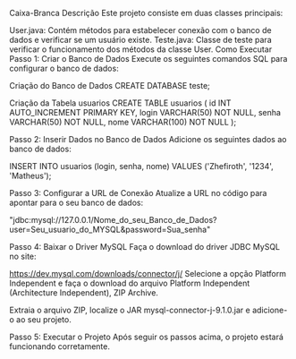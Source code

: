 Caixa-Branca
Descrição
Este projeto consiste em duas classes principais:

User.java: Contém métodos para estabelecer conexão com o banco de dados e verificar se um usuário existe.
Teste.java: Classe de teste para verificar o funcionamento dos métodos da classe User.
Como Executar
Passo 1: Criar o Banco de Dados
Execute os seguintes comandos SQL para configurar o banco de dados:

Criação do Banco de Dados
CREATE DATABASE teste;
    
Criação da Tabela usuarios
CREATE TABLE usuarios (
    id INT AUTO_INCREMENT PRIMARY KEY,
    login VARCHAR(50) NOT NULL,
    senha VARCHAR(50) NOT NULL,
    nome VARCHAR(100) NOT NULL
);
    
Passo 2: Inserir Dados no Banco de Dados
Adicione os seguintes dados ao banco de dados:

INSERT INTO usuarios (login, senha, nome) VALUES ('Zhefiroth', '1234', 'Matheus');
    
Passo 3: Configurar a URL de Conexão
Atualize a URL no código para apontar para o seu banco de dados:

"jdbc:mysql://127.0.0.1/Nome_do_seu_Banco_de_Dados?user=Seu_usuario_do_MYSQL&password=Sua_senha"
    
Passo 4: Baixar o Driver MySQL
Faça o download do driver JDBC MySQL no site:

https://dev.mysql.com/downloads/connector/j/
Selecione a opção Platform Independent e faça o download do arquivo Platform Independent (Architecture Independent), ZIP Archive.

Extraia o arquivo ZIP, localize o JAR mysql-connector-j-9.1.0.jar e adicione-o ao seu projeto.

Passo 5: Executar o Projeto
Após seguir os passos acima, o projeto estará funcionando corretamente.